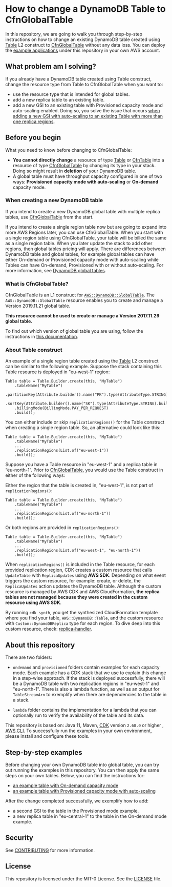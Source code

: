 # How to change a DynamoDB Table to CfnGlobalTable

In this repository, we are going to walk you through step-by-step instructions on how to change an existing DynamoDB table created using 
[Table](https://docs.aws.amazon.com/cdk/api/v2/java/software/amazon/awscdk/services/dynamodb/Table.html) L2 construct
to [CfnGlobalTable](https://docs.aws.amazon.com/cdk/api/v2/java/index.html?software/amazon/awscdk/services/dynamodb/CfnGlobalTable.html) without any data loss.
You can deploy the [example applications](#step-by-step-examples) under this repository in your own AWS account.

## What problem am I solving?

If you already have a DynamoDB table created using Table construct, change the resource type from Table to CfnGlobalTable when you want to:

- use the resource type that is intended for global tables.
- add a new replica table to an existing table.
- add a new GSI to an existing table with Provisioned capacity mode and auto-scaling enabled. Doing so,
you solve the issue that occurs [when adding a new GSI with auto-scaling to an existing Table with more than one replica regions](https://github.com/aws/aws-cdk/issues/23217).

## Before you  begin

What you need to know before changing to CfnGlobalTable: 
- **You cannot directly change** a resource of type [Table](https://docs.aws.amazon.com/cdk/api/v2/java/software/amazon/awscdk/services/dynamodb/Table.html) or [CfnTable](https://docs.aws.amazon.com/cdk/api/v2/java/software/amazon/awscdk/services/dynamodb/CfnTable.html) into a resource of type [CfnGlobalTable](https://docs.aws.amazon.com/cdk/api/v2/java/index.html?software/amazon/awscdk/services/dynamodb/CfnGlobalTable.html) by changing its type in your stack.
Doing so might result in **deletion** of your DynamoDB table.
- A global table must have throughput capacity configured in one of two ways: **Provisioned capacity mode with auto-scaling** or **On-demand** capacity mode.

### When creating a new DynamoDB table

If you intend to create a new DynamoDB global table with multiple replica tables, use [CfnGlobalTable](https://docs.aws.amazon.com/cdk/api/v2/java/index.html?software/amazon/awscdk/services/dynamodb/CfnGlobalTable.html) from the start.

If you intend to create a single region table now but are going to expand into more AWS Regions later, you can use CfnGlobalTable.
When you start with a single region table using CfnGlobalTable, your table will be billed the same as a single region table.
When you later update the stack to add other regions, then global tables pricing will apply.
There are differences between DynamoDB table and global tables, for example global tables can have either On-demand or Provisioned capacity mode with auto-scaling while Tables can have On-demand, Provisioned with or without auto-scaling.
For more information, see [DynamoDB global tables](https://docs.aws.amazon.com/amazondynamodb/latest/developerguide/GlobalTables.html).

### What is CfnGlobalTable?

CfnGlobalTable is an L1 construct for [`AWS::DynamoDB::GlobalTable`](https://docs.aws.amazon.com/AWSCloudFormation/latest/UserGuide/aws-resource-dynamodb-globaltable.html).
The `AWS::DynamoDB::GlobalTable` resource enables you to create and manage a Version 2019.11.21 global table.

**This resource cannot be used to create or manage a Version 2017.11.29 global table.**

To find out which version of global table you are using, follow the instructions in [this documentation](https://docs.aws.amazon.com/amazondynamodb/latest/developerguide/globaltables.DetermineVersion.html).

### About Table construct

An example of a single region table created using the [Table](https://docs.aws.amazon.com/cdk/api/v2/java/software/amazon/awscdk/services/dynamodb/Table.html) L2 construct can be similar to the following example.
Suppose the stack containing this Table resource is deployed in "eu-west-1" region:

```
Table table = Table.Builder.create(this, "MyTable")
    .tableName("MyTable")
    .partitionKey(Attribute.builder().name("PK").type(AttributeType.STRING).build())
    .sortKey(Attribute.builder().name("SK").type(AttributeType.STRING).build())
    .billingMode(BillingMode.PAY_PER_REQUEST)
    .build();
```

You can either include or skip `replicationRegions()` for the Table construct when creating a single region table.
So, an alternative could look like this:

```
Table table = Table.Builder.create(this, "MyTable")
    .tableName("MyTable")
    ...
    .replicationRegions(List.of("eu-west-1"))
    .build();
```

Suppose you have a Table resource in "eu-west-1" and a replica table in “eu-north-1”. 
Prior to [CfnGlobalTable](https://docs.aws.amazon.com/cdk/api/v2/java/index.html?software/amazon/awscdk/services/dynamodb/CfnGlobalTable.html),
you would use the Table construct in either of the following ways:

Either the region that the table is created in, "eu-west-1", is not part of `replicationRegions()`:

```
Table table = Table.Builder.create(this, "MyTable")
    .tableName("MyTable")
    ...
    .replicationRegions(List.of("eu-north-1"))
    .build();
```

Or both regions are provided in `replicationRegions()`:

```
Table table = Table.Builder.create(this, "MyTable")
    .tableName("MyTable")
    ...
    .replicationRegions(List.of("eu-west-1", "eu-north-1"))
    .build();
```

When `replicationRegions()` is included in the Table resource, for each provided replication region,
CDK creates a custom resource that calls `UpdateTable` with `ReplicaUpdates` using **AWS SDK**. 
Depending on what event triggers the custom resource, for example: create, or delete, the `ReplicaUpdates` action updates the DynamoDB table.
Although the custom resource is managed by AWS CDK and AWS CloudFormation, **the replica tables are not managed because they were created in the custom resource using AWS SDK**.

By running `cdk synth`, you get the synthesized CloudFormation template where you find your table, `AWS::DynamoDB::Table`, and the custom resource with `Custom::DynamoDBReplica` type for each region. 
To dive deep into this custom resource, check: [replica-handler](https://github.com/aws/aws-cdk/blob/main/packages/%40aws-cdk/aws-dynamodb/lib/replica-handler/index.ts).

## About this repository

There are two folders:
* `ondemand` and `provisioned` folders contain examples for each capacity mode. Each example has a CDK stack that we use to explain this change in a step-wise approach.
  If the stack is deployed successfully, there will be a DynamoDB table with two replication regions in "eu-west-1" and "eu-north-1".
  There is also a lambda function, as well as an output for `TableStreamArn` to exemplify when there are dependencies to the table in a stack.

* `lambda` folder contains the implementation for a lambda that you can optionally run to verify the availability of the table and its data.

This repository is based on: Java 11, Maven, [CDK](https://docs.aws.amazon.com/cdk/v2/guide/cli.html) version `2.68.0` or higher , [AWS CLI](https://docs.aws.amazon.com/cli/latest/userguide/getting-started-install.html).
To successfully run the examples in your own environment, please install and configure these tools.

## Step-by-step examples

Before changing your own DynamoDB table into global table, you can try out running the examples in this repository.
You can then apply the same steps on your own tables. Below, you can find the instructions for:

- [an example table with On-demand capacity mode](./ondemand/ondemand.md)
- [an example table with Provisioned capacity mode with auto-scaling](./provisioned/provisioned.md)

After the change completed successfully, we exemplify how to add:
* a second GSI to the table in the Provisioned mode example.
* a new replica table in "eu-central-1" to the table in the On-demand mode example.

## Security

See [CONTRIBUTING](CONTRIBUTING.md#security-issue-notifications) for more information.

## License

This repository is licensed under the MIT-0 License. See the [LICENSE](./LICENSE) file.